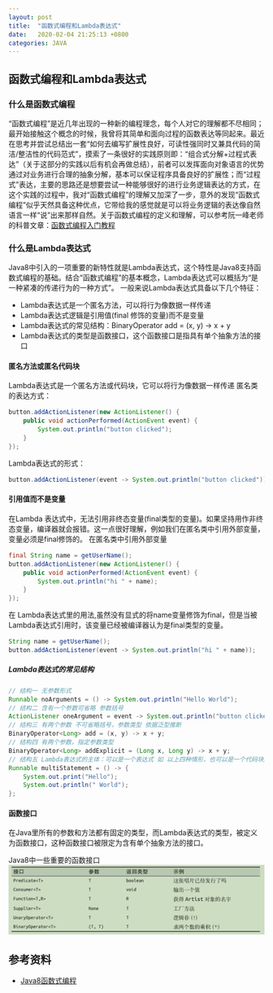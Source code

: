 ```yaml
---
layout: post
title:  "函数式编程和Lambda表达式"
date:   2020-02-04 21:25:13 +0800
categories: JAVA
---
```


## 函数式编程和Lambda表达式

### 什么是函数式编程
   “函数式编程”是近几年出现的一种新的编程理念，每个人对它的理解都不尽相同；最开始接触这个概念的时候，我曾将其简单和面向过程的函数表达等同起来。最近在思考并尝试总结出一套“如何去编写扩展性良好，可读性强同时又兼具代码的简洁/整洁性的代码范式”，摸索了一条很好的实践原则即：“组合式分解+过程式表达”（关于这部分的实践以后有机会再做总结），前者可以发挥面向对象语言的优势通过对业务进行合理的抽象分解，基本可以保证程序具备良好的扩展性；而“过程式”表达，主要的思路还是想要尝试一种能够很好的进行业务逻辑表达的方式，在这个实践的过程中，我对“函数式编程”的理解又加深了一步，意外的发现“函数式编程”似乎天然具备这种优点，它带给我的感觉就是可以将业务逻辑的表达像自然语言一样“说”出来那样自然。关于函数式编程的定义和理解，可以参考阮一峰老师的科普文章：[函数式编程入门教程](http://www.ruanyifeng.com/blog/2017/02/fp-tutorial.html)

### 什么是Lambda表达式
Java8中引入的一项重要的新特性就是Lambda表达式，这个特性是Java8支持函数式编程的基础。结合“函数式编程”的基本概念，Lambda表达式可以概括为“是一种紧凑的传递行为的一种方式”。
一般来说Lambda表达式具备以下几个特征：

- Lambda表达式是一个匿名方法，可以将行为像数据一样传递
- Lambda表达式逻辑是引用值(final 修饰的变量)而不是变量
- Lambda表达式的常见结构：BinaryOperator<Integer> add = (x, y) → x + y
- Lambda表达式的类型是函数接口，这个函数接口是指具有单个抽象方法的接口

#### 匿名方法或匿名代码块
Lambda表达式是一个匿名方法或代码块，它可以将行为像数据一样传递
匿名类的表达方式：
```java
button.addActionListener(new ActionListener() {
	public void actionPerformed(ActionEvent event) { 
		System.out.println("button clicked"); 
	}
});
```

Lambda表达式的形式：
```java
button.addActionListener(event -> System.out.println("button clicked"));
```

#### 引用值而不是变量
在Lambda 表达式中，无法引用非终态变量(final类型的变量)。如果坚持用作非终态变量，编译器就会报错。这一点很好理解，例如我们在匿名类中引用外部变量，变量必须是final修饰的。
在匿名类中引用外部变量
```java
final String name = getUserName(); 
button.addActionListener(new ActionListener() {
	public void actionPerformed(ActionEvent event) { 
		System.out.println("hi " + name); 
	} 
});
```
在 Lambda表达式里的用法,虽然没有显式的将name变量修饰为final，但是当被Lambda表达式引用时，该变量已经被编译器认为是final类型的变量。
```java
String name = getUserName(); 
button.addActionListener(event -> System.out.println("hi " + name));
```
##### Lambda表达式的常见结构

```java
// 结构一 无参数形式
Runnable noArguments = () -> System.out.println("Hello World"); 
// 结构二 含有一个参数可省略 参数括号
ActionListener oneArgument = event -> System.out.println("button clicked"); 
// 结构三 有两个参数 不可省略括号，参数类型 依据泛型推断
BinaryOperator<Long> add = (x, y) -> x + y;
// 结构四 有两个参数，指定参数类型
BinaryOperator<Long> addExplicit = (Long x, Long y) -> x + y;
// 结构五 Lambda表达式的主体：可以是一个表达式 如 以上四种情形，也可以是一个代码块形式
Runnable multiStatement = () -> { 
	System.out.print("Hello"); 
	System.out.println(" World"); 
};	
```

#### 函数接口
在Java里所有的参数和方法都有固定的类型，而Lambda表达式的类型，被定义为函数接口，这种函数接口被限定为含有单个抽象方法的接口。

Java8中一些重要的函数接口
![截屏2020-02-04下午1.21.39](../assets/img/2020-02-04-01.png)

## 参考资料
- [Java8函数式编程](https://github.com/pzsoftchen/books/blob/master/Java%208%E5%87%BD%E6%95%B0%E5%BC%8F%E7%BC%96%E7%A8%8B.pdf)
